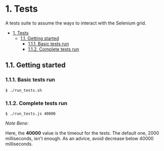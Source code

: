 # 1. Tests

A tests suite to assume the ways to interact with the Selenium grid.

<!-- TOC -->

- [1. Tests](#1-tests)
    - [1.1. Getting started](#11-getting-started)
        - [1.1.1. Basic tests run](#111-basic-tests-run)
        - [1.1.2. Complete tests run](#112-complete-tests-run)

<!-- /TOC -->

## 1.1. Getting started

### 1.1.1. Basic tests run

```shell
$ ./run_tests.sh
```

### 1.1.2. Complete tests run

```shell
$ ./run_tests.js 40000
```

_Note Bene:_

Here, the __40000__ value is the timeout for the tests. The default one, 2000 milliseconds, isn't enough. As an advice, avoid decrease below 40000 milliseconds.